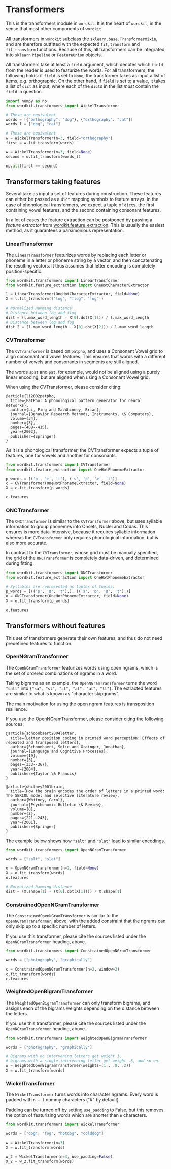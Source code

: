 # Transformers

This is the transformers module in `wordkit`.
It is the heart of `wordkit`, in the sense that most other components of `wordkit`

All transformers in `wordkit` subclass the `sklearn.base.TransformerMixin`, and are therefore outfitted with the expected `fit`, `transform` and `fit_transform` functions.
Because of this, all transformers can be integrated into `sklearn` `Pipeline` or `FeatureUnion` objects.

All transformers take at least a `field` argument, which denotes which `field` from the reader is used to featurize the words.
For all transformers, the following holds: if `field` is set to `None`, the transformer takes as input a list of items, e.g. orthographic. On the other hand, if `field` is set to a value, it takes a list of `dict` as input, where each of the `dict`s in the list _must_ contain the `field` in question.

```python
import numpy as np
from wordkit.transformers import WickelTransformer

# These are equivalent
words = [{"orthography": "dog"}, {"orthography": "cat"}]
words_l = ["dog", "cat"]

# These are equivalent
w = WickelTransformer(n=3, field="orthography")
first = w.fit_transform(words)

w = WickelTransformer(n=3, field=None)
second = w.fit_transform(words_l)

np.all(first == second)

```

## Transformers taking features

Several take as input a set of features during construction.
These features can either be passed as a `dict` mapping symbols to feature arrays.
In the case of phonological transformers, we expect a tuple of `dict`s, the first containing vowel features, and the second containing consonant features.

In a lot of cases the feature extraction can be postponed by passing a _feature_ _extractor_ from [wordkit.feature_extraction](../feature_extraction).
This is usually the easiest method, as it guarantees a parsimonious representation.

### LinearTransformer

The `LinearTransformer` featurizes words by replacing each letter or phoneme in a letter or phoneme string by a vector, and then concatenating the resulting vectors.
It thus assumes that letter encoding is completely position-specific.

```python
from wordkit.transformers import LinearTransformer
from wordkit.feature_extraction import OneHotCharacterExtractor

l = LinearTransformer(OneHotCharacterExtractor, field=None)
X = l.fit_transform(["log", "flog", "fog"])

# Normalized Hamming distance
# Distance between log and flog
dist = (l.max_word_length - X[0].dot(X[1])) / l.max_word_length
# Distance between log and fog
dist_2 = (l.max_word_length - X[0].dot(X[2])) / l.max_word_length
```

### CVTransformer

The `CVTransformer` is based on `patpho`, and uses a Consonant Vowel grid to align consonant and vowel features. This ensures that words with a different number of vowels and consonants in segments are still aligned.

The words `spat` and `pat`, for example, would not be aligned using a purely linear encoding, but are aligned when using a Consonant Vowel grid.

When using the CVTransformer, please consider citing:

```
@article{li2002patpho,
  title={PatPho: A phonological pattern generator for neural networks},
  author={Li, Ping and MacWhinney, Brian},
  journal={Behavior Research Methods, Instruments, \& Computers},
  volume={34},
  number={3},
  pages={408--415},
  year={2002},
  publisher={Springer}
}
```

As it is a phonological transformer, the CVTransformer expects a tuple of features, one for vowels and another for consonants.

```python
from wordkit.transformers import CVTransformer
from wordkit.feature_extraction import OneHotPhonemeExtractor

p_words = [('p', 'æ', 't'), ('s', 'p', 'æ', 't')]
c = CVTransformer(OneHotPhonemeExtractor, field=None)
X = c.fit_transform(p_words)

c.features
```

### ONCTransformer

The `ONCTransformer` is similar to the `CVTransformer` above, but uses syllable information to group phonemes into Onsets, Nuclei and Codas.
This ensures is more data-intensive, because it requires syllable information whereas the `CVTransformer` only requires phonological information, but is also more accurate.

In contrast to the `CVTransformer`, whose grid must be manually specified, the grid of the `ONCTransformer` is completely data-driven, and determined during fitting.

```python
from wordkit.transformers import ONCTransformer
from wordkit.feature_extraction import OneHotPhonemeExtractor

# Syllables are represented as tuples of tuples.
p_words = [(('p', 'æ', 't'),), (('s', 'p', 'æ', 't'),)]
o = ONCTransformer(OneHotPhonemeExtractor, field=None)
X = o.fit_transform(p_words)

o.features
```
## Transformers without features

This set of transformers generate their own features, and thus do not need predefined features to function.

### OpenNGramTransformer

The `OpenNGramTransformer` featurizes words using open ngrams, which is the set of ordered combinations of ngrams in a word.

Taking bigrams as an example, the `OpenNGramTransformer` turns the word `"salt"` into `{"sa", "sl", "st", "al", "at", "lt"}`. The extracted features are similar to what is known as "character skipgrams".

The main motivation for using the open ngram features is transposition resilience.

If you use the OpenNGramTransformer, please consider citing the following sources:

```
@article{schoonbaert2004letter,
  title={Letter position coding in printed word perception: Effects of repeated and transposed letters},
  author={Schoonbaert, Sofie and Grainger, Jonathan},
  journal={Language and Cognitive Processes},
  volume={19},
  number={3},
  pages={333--367},
  year={2004},
  publisher={Taylor \& Francis}
}

@article{whitney2001brain,
  title={How the brain encodes the order of letters in a printed word: The SERIOL model and selective literature review},
  author={Whitney, Carol},
  journal={Psychonomic Bulletin \& Review},
  volume={8},
  number={2},
  pages={221--243},
  year={2001},
  publisher={Springer}
}
```

The example below shows how `"salt"` and `"slat"` lead to similar encodings.

```python
from wordkit.transformers import OpenNGramTransformer

words = ["salt", "slat"]

o = OpenNGramTransformer(n=2, field=None)
X = o.fit_transform(words)
o.features

# Normalized hamming distance
dist = (X.shape[1] - (X[0].dot(X[1]))) / X.shape[1]
```

### ConstrainedOpenNGramTransformer

The `ConstrainedOpenNGramTransformer` is similar to the `OpenNGramTransformer`, above, with the added constraint that the ngrams can only skip up to a specific number of letters.

If you use this transformer, please cite the sources listed under the `OpenNGramTransformer` heading, above.

```python
from wordkit.transformers import ConstrainedOpenNGramTransformer

words = ["photography", "graphically"]

c = ConstrainedOpenNGramTransformer(n=2, window=2)
c.fit_transform(words)
c.features
```

### WeightedOpenBigramTransformer

The `WeightedOpenBigramTransformer` can only transform bigrams, and assigns each of the bigrams weights depending on the distance between the letters.

If you use this transformer, please cite the sources listed under the `OpenNGramTransformer` heading, above.

```python
from wordkit.transformers import WeightedOpenBigramTransformer

words = ["photography", "graphically"]

# Bigrams with no intervening letters get weight 1,
# bigrams with a single intervening letter get weight .8, and so on.
w = WeightedOpenBigramTransformer(weights=(1., .8, .2))
X = w.fit_transform(words)

```

### WickelTransformer

The `WickelTransformer` turns words into character ngrams.
Every word is padded with `n - 1` dummy characters ("#" by default).

Padding can be turned off by setting `use_padding` to False, but this removes the option of featurizing words which are shorter than `n` characters.

```python
from wordkit.transformers import WickelTransformer

words = ["dog", "fog", "hotdog", "colddog"]

w = WickelTransformer(n=3)
X = w.fit_transform(words)

w_2 = WickelTransformer(n=3, use_padding=False)
X_2 = w_2.fit_transform(words)
```
